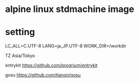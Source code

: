 alpine linux stdmachine image
=============================


# setting
LC_ALL=C.UTF-8
LANG=ja_JP.UTF-8
WORK_DIR=/workdir

TZ Asia/Tokyo




entrykit
https://github.com/progrium/entrykit

gosu
https://github.com/tianon/gosu
